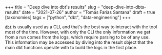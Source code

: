 +++
title = "Deep dive into dbt's results"
slug = "deep-dive-into-dbts-results"
date = "2021-07-26"
author = "Tomás Farías Santana"
draft = true
[taxonomies]
tags = ["python", "dbt", "data-engineering"]
+++

[`dbt`](https://www.getdbt.com/product/what-is-dbt/) is usually used as a CLI, and that's the best way to interact with the tool most of the time. However, with only the CLI the only information we get from a run comes from the logs, which require parsing to be of any use. This information may be accessed by diving into the result object that the main dbt functions operate with to build the logs in the first place.

